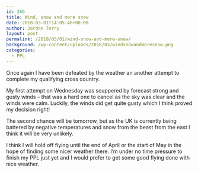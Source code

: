 ```yaml
---
id: 266
title: Wind, snow and more snow
date: 2018-03-01T14:05:46+00:00
author: Jordan Terry
layout: post
permalink: /2018/03/01/wind-snow-and-more-snow/
background: /wp-content/uploads/2018/03/windsnowandmoresnow.png
categories:
  - PPL
---
```

Once again I have been defeated by the weather an another attempt to complete my qualifying cross country.

My first attempt on Wednesday was scuppered by forecast strong and gusty winds &#8211; that was a hard one to cancel as the sky was clear and the winds were calm. Luckily, the winds did get quite gusty which I think proved my decision right!

The second chance will be tomorrow, but as the UK is currently being battered by negative temperatures and snow from the beast from the east I think it will be very unlikely.

I think I will hold off flying until the end of April or the start of May in the hope of finding some nicer weather there. I’m under no time pressure to finish my PPL just yet and I would prefer to get some good flying done with nice weather.